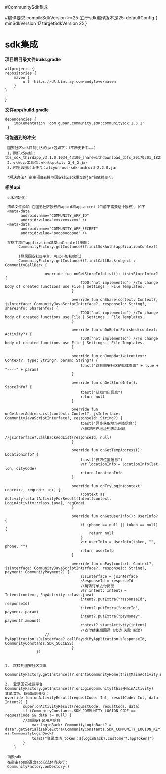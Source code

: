 #CommunitySdk集成

#编译要求
    compileSdkVersion >=25  (由于sdk编译版本是25)
     defaultConfig {
            minSdkVersion 17
            targetSdkVersion 25
        }

# sdk集成 #

**项目跟目录文件build.gradle**
 
    allprojects {
    repositories {
        maven {
            url 'https://dl.bintray.com/andylove/maven'
        }
    }
   }

**文件app/build.gradle**

    dependencies {
        implementation 'com.guoan.community.sdk:communitysdk:1.3.1'
     }
     
**可能遇到的冲突**

     国安社区sdk目前引入的jar包如下：（不断更新中。。。）
     1，腾讯x5内核：tbs_sdk_thirdapp_v3.1.0.1034_43100_sharewithdownload_obfs_20170301_182143.jar
     2，okhttp工具包：okhttputils-2_6_2.jar
     3，阿里云图片上传包：aliyun-oss-sdk-android-2.2.0.jar
  
     *解决办法* 宿主项目去掉与国安社区sdk重复的jar包依赖即可。

**相关api**

     sdk初始化：
     
     清单文件添加 在国安社区授权的appid和appsecret（目前不需要这个授权），如下
     <meta-data
           android:name="COMMUNITY_APP_ID"
           android:value="xxxxxxxxxxx" />
     <meta-data
           android:name="COMMUNITY_APP_SECRET"
           android:value="ooooooooooo" />
           
     在宿主项目application基类onCreate()里面：
          CommunityFactory.getInstance()?.initSdkAuth(applicationContext)
          
          (登录国安社区平台，可以不加初始化)
          CommunityFactory.getInstance()?.initCallBack(object : CommunityCallBack {
                      
                      override fun onGetStoreInfoList(): List<StoreInfo>? {
                                      TODO("not implemented") //To change body of created functions use File | Settings | File Templates.
                                  }
                      
                                  override fun onShare(context: Context?, jsInterface: CommunityJavaScriptInterface?, responseId: String?, shareInfo: ShareInfo?) {
                                      TODO("not implemented") //To change body of created functions use File | Settings | File Templates.
                                  }
                      
                                  override fun onDoBeforFinished(context: Activity?) {
                                      TODO("not implemented") //To change body of created functions use File | Settings | File Templates.
                                  }
                      
                                  override fun onJumpNative(context: Context?, type: String?, param: String?) {
                                      toast("跳到国安社区的具体页面" + type + "----" + param)
                                  }
                      
                                  override fun onGetStoreInfo(): StoreInfo? {
                                      toast("获取门店信息")
                                      return null
                                  }
                      
                                  override fun onGetUserAddressList(context: Context?, jsInterface: CommunityJavaScriptInterface?, responseId: String?) {
                                      toast("异步获取地址列表信息")
                                      //获取用户地址列表后回调
                                      //jsInterface?.callBackAddList(responseId, null)
                                  }
                      
                                  override fun onGetTempAddress(): LocationInfo? {
                                      toast("获取位置信息")
                                      var locationInfo = LocationInfo(lat, lon, cityCode)
                                      return locationInfo
                                  }
                      
                                  override fun onTryLogin(context: Context?, reqCode: Int) {
                                      (context as Activity).startActivityForResult(Intent(context, LoginActivity::class.java), reqCode)
                                  }
                      
                                  override fun onGetUserInfo(): UserInfo? {
                                      if (phone == null || token == null) {
                                          return null
                                      }
                                      var userInfo = UserInfo(token, "", phone, "")
                                      return userInfo
                                  }
                      
                                  override fun onPay(context: Context?, jsInterface: CommunityJavaScriptInterface?, responseId: String?, payment: CommunityPayment?) {
                                      sJsInterface = jsInterface
                                      sResponseId = responseId
                                      //跳转订单支付页面
                                      var intent: Intent? = Intent(context, PayActivity::class.java)
                                      intent?.putExtra("responseId", responseId)
                                      intent?.putExtra("orderId", payment?.param)
                                      intent?.putExtra("payMoney", payment?.amount)
                                      context?.startActivity(intent)
                                      //支付结束后回调（成功 失败 取消）
                      //                MyApplication.sJsInterface?.callPayed(MyApplication.sResponseId, CommunityConstants.SDK_SUCCESS)
                                  }
                  })
           
           
    1， 跳转到国安社区页面
     CommunityFactory.getInstance()?.onIntoCommunityHome(this@MainActivity,null,true,null)

    2， 登录国安社区平台
    CommunityFactory.getInstance()?.onLoginCommunity(this@MainActivity)
    登录成功，数据回调接收：
    override fun onActivityResult(requestCode: Int, resultCode: Int, data: Intent?) {
            super.onActivityResult(requestCode, resultCode, data)
            if (CommunityConstants.SDK_COMMUNITY_LOGION_CODE == requestCode && data != null) {
            //取国安社区用户信息
                var loginBack: CommunityLoginBack? = data?.getSerializableExtra(CommunityConstants.SDK_COMMUNITY_LOGION_KEY) as CommunityLoginBack?
                toast("登录成功 token：${loginBack?.customer?.appToken}")
            }
        }

     销毁sdk
     在宿主app的退出app方法体内执行：
     CommunityFactory.onDestory()
     
     
     
